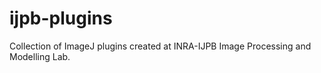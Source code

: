 ijpb-plugins
============

Collection of ImageJ plugins created at INRA-IJPB Image Processing and Modelling Lab.

